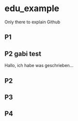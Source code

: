# edu_example
Only there to explain Github

## P1


## P2 gabi test

Hallo, ich habe was geschrieben...
## P2


## P3

## P4